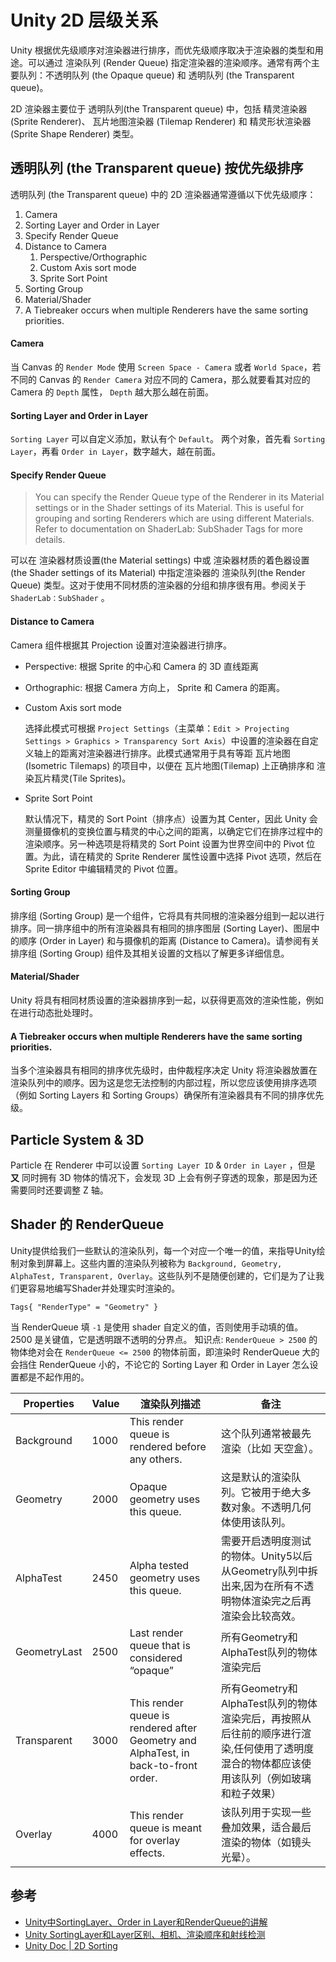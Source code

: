# Unity 2D 层级关系

Unity 根据优先级顺序对渲染器进行排序，而优先级顺序取决于渲染器的类型和用途。可以通过 渲染队列 (Render Queue) 指定渲染器的渲染顺序。通常有两个主要队列：不透明队列 (the Opaque queue) 和 透明队列 (the Transparent queue)。

2D 渲染器主要位于 透明队列(the Transparent queue) 中，包括 精灵渲染器 (Sprite Renderer)、 瓦片地图渲染器 (Tilemap Renderer) 和 精灵形状渲染器 (Sprite Shape Renderer) 类型。

## 透明队列 (the Transparent queue) 按优先级排序

透明队列 (the Transparent queue) 中的 2D 渲染器通常遵循以下优先级顺序：

1. Camera
2. Sorting Layer and Order in Layer
3. Specify Render Queue
4. Distance to Camera
   1. Perspective/Orthographic
   2. Custom Axis sort mode
   3. Sprite Sort Point
5. Sorting Group
6. Material/Shader
7. A Tiebreaker occurs when multiple Renderers have the same sorting priorities.

#### Camera
当 Canvas 的 `Render Mode` 使用 `Screen Space - Camera` 或者 `World Space`，若不同的 Canvas 的 `Render Camera` 对应不同的 Camera，那么就要看其对应的 Camera 的 `Depth` 属性， `Depth` 越大那么越在前面。

#### Sorting Layer and Order in Layer

`Sorting Layer` 可以自定义添加，默认有个 `Default`。
两个对象，首先看 `Sorting Layer`，再看 `Order in Layer`，数字越大，越在前面。

#### Specify Render Queue

> You can specify the Render Queue type of the Renderer in its Material settings or in the Shader settings of its Material. This is useful for grouping and sorting Renderers which are using different Materials. Refer to documentation on ShaderLab: SubShader Tags for more details.

可以在 渲染器材质设置(the Material settings) 中或 渲染器材质的着色器设置(the Shader settings of its Material) 中指定渲染器的 渲染队列(the Render Queue) 类型。这对于使用不同材质的渲染器的分组和排序很有用。参阅关于 `ShaderLab：SubShader` 。


#### Distance to Camera

Camera 组件根据其 Projection 设置对渲染器进行排序。

* Perspective: 根据 Sprite 的中心和 Camera 的 3D 直线距离 
* Orthographic: 根据 Camera 方向上， Sprite 和 Camera 的距离。
* Custom Axis sort mode

    选择此模式可根据 `Project Settings`（主菜单：`Edit > Projecting Settings > Graphics > Transparency Sort Axis`）中设置的渲染器在自定义轴上的距离对渲染器进行排序。此模式通常用于具有等距 瓦片地图(Isometric Tilemaps) 的项目中，以便在 瓦片地图(Tilemap) 上正确排序和 渲染瓦片精灵(Tile Sprites)。
* Sprite Sort Point

    默认情况下，精灵的 Sort Point（排序点）设置为其 Center，因此 Unity 会测量摄像机的变换位置与精灵的中心之间的距离，以确定它们在排序过程中的渲染顺序。另一种选项是将精灵的 Sort Point 设置为世界空间中的 Pivot 位置。为此，请在精灵的 Sprite Renderer 属性设置中选择 Pivot 选项，然后在 Sprite Editor 中编辑精灵的 Pivot 位置。

#### Sorting Group

排序组 (Sorting Group) 是一个组件，它将具有共同根的渲染器分组到一起以进行排序。同一排序组中的所有渲染器具有相同的排序图层 (Sorting Layer)、图层中的顺序 (Order in Layer) 和与摄像机的距离 (Distance to Camera)。请参阅有关排序组 (Sorting Group) 组件及其相关设置的文档以了解更多详细信息。

#### Material/Shader

Unity 将具有相同材质设置的渲染器排序到一起，以获得更高效的渲染性能，例如在进行动态批处理时。

#### A Tiebreaker occurs when multiple Renderers have the same sorting priorities.

当多个渲染器具有相同的排序优先级时，由仲裁程序决定 Unity 将渲染器放置在渲染队列中的顺序。因为这是您无法控制的内部过程，所以您应该使用排序选项（例如 Sorting Layers 和 Sorting Groups）确保所有渲染器具有不同的排序优先级。


## Particle System & 3D
Particle 在 Renderer 中可以设置 `Sorting Layer ID` & `Order in Layer` ，但是 **又** 同时拥有 3D 物体的情况下，会发现 3D 上会有例子穿透的现象，那是因为还需要同时还要调整 Z 轴。

## Shader 的 RenderQueue

Unity提供给我们一些默认的渲染队列，每一个对应一个唯一的值，来指导Unity绘制对象到屏幕上。这些内置的渲染队列被称为 `Background, Geometry, AlphaTest, Transparent, Overlay`。这些队列不是随便创建的，它们是为了让我们更容易地编写Shader并处理实时渲染的。

`Tags{ "RenderType" = "Geometry" }`

当 RenderQueue 填 `-1` 是使用 shader 自定义的值，否则使用手动填的值。
2500 是关键值，它是透明跟不透明的分界点。
知识点:
`RenderQueue > 2500` 的物体绝对会在 `RenderQueue <= 2500` 的物体前面，即渲染时 RenderQueue 大的会挡住 RenderQueue 小的，不论它的 Sorting Layer 和 Order in Layer 怎么设置都是不起作用的。

Properties | Value | 渲染队列描述 | 备注
--- | --- | ---  | ---
Background | 1000 | This render queue is rendered before any others. | 这个队列通常被最先渲染（比如 天空盒）。
Geometry | 2000 | Opaque geometry uses this queue. | 这是默认的渲染队列。它被用于绝大多数对象。不透明几何体使用该队列。
AlphaTest | 2450 | Alpha tested geometry uses this queue. | 需要开启透明度测试的物体。Unity5以后从Geometry队列中拆出来,因为在所有不透明物体渲染完之后再渲染会比较高效。
GeometryLast | 2500 | Last render queue that is considered “opaque” | 所有Geometry和AlphaTest队列的物体渲染完后
Transparent | 3000 | This render queue is rendered after Geometry and AlphaTest, in back-to-front order. | 所有Geometry和AlphaTest队列的物体渲染完后，再按照从后往前的顺序进行渲染,任何使用了透明度混合的物体都应该使用该队列（例如玻璃和粒子效果）
Overlay | 4000 | This render queue is meant for overlay effects. | 该队列用于实现一些叠加效果，适合最后渲染的物体（如镜头光晕）。


## 参考

* [Unity中SortingLayer、Order in Layer和RenderQueue的讲解](https://linxinfa.blog.csdn.net/article/details/105361396)
* [Unity SortingLayer和Layer区别、相机、渲染顺序和射线检测](https://juejin.cn/post/6844904121753927693)
* [Unity Doc | 2D Sorting](https://docs.unity3d.com/2018.4/Documentation/Manual/2DSorting.html)